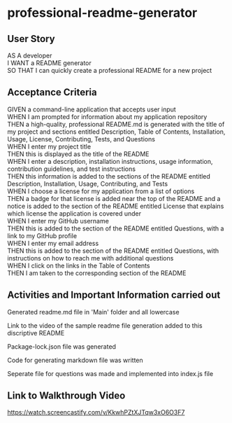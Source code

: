 # professional-readme-generator

## User Story

AS A developer<br>
I WANT a README generator<br>
SO THAT I can quickly create a professional README for a new project<br>

## Acceptance Criteria

GIVEN a command-line application that accepts user input<br>
WHEN I am prompted for information about my application repository<br>
THEN a high-quality, professional README.md is generated with the
title of my project and sections entitled Description, Table of Contents, Installation, Usage, License, Contributing, Tests, and Questions<br>
WHEN I enter my project title<br>
THEN this is displayed as the title of the README<br>
WHEN I enter a description, installation instructions, usage information, contribution guidelines, and test instructions<br>
THEN this information is added to the sections of the README entitled Description, Installation, Usage, Contributing, and Tests<br>
WHEN I choose a license for my application from a list of options<br>
THEN a badge for that license is added near the top of the README and a notice is added to the section of the README entitled License that explains which license the application is covered under<br>
WHEN I enter my GitHub username<br>
THEN this is added to the section of the README entitled Questions, with a link to my GitHub profile<br>
WHEN I enter my email address<br>
THEN this is added to the section of the README entitled Questions, with instructions on how to reach me with additional questions<br>
WHEN I click on the links in the Table of Contents<br>
THEN I am taken to the corresponding section of the README<br>

## Activities and Important Information carried out

Generated readme.md file in 'Main' folder and all lowercase

Link to the video of the sample readme file generation added to this discriptive README

Package-lock.json file was generated

Code for generating markdown file was written

Seperate file for questions was made and implemented into index.js file

## Link to Walkthrough Video

https://watch.screencastify.com/v/KkwhPZtXJTqw3xO6O3F7
